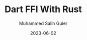 ---
slug: "/talks/flutter-connection/june-2023/muhammed-salih-guler-dart-ffi-with-rust"
date: 2023-06-02
title: "Dart FFI With Rust"
author: "Muhammed Salih Guler"
video: oQb_yTJJKI4
thumbnail: thumbnails/oQb_yTJJKI4.jpg
slides: 
tags: []
year: 2023
conference: flutter-connection
edition: june-2023
allow_ads: false
---